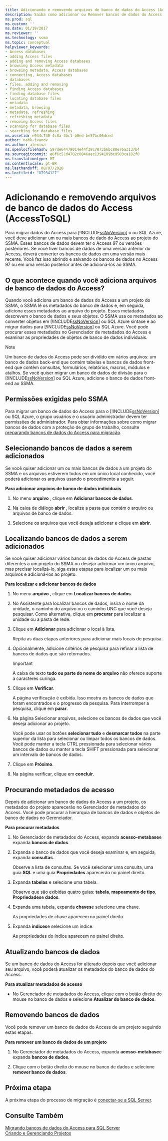 ```yaml
---
title: Adicionando e removendo arquivos de banco de dados do Access (AccessToSQL) | Microsoft Docs
description: Saiba como adicionar ou Remover bancos de dados do Access de ou para o projeto do SSMA a fim de migrar para o Access data para o SQL Server ou para o Azure SQL Database.
ms.prod: sql
ms.custom: ''
ms.date: 01/19/2017
ms.reviewer: ''
ms.technology: ssma
ms.topic: conceptual
helpviewer_keywords:
- Access databases
- adding Access files
- adding and removing Access databases
- browsing Access metadata
- browsing metadata, Access databases
- connecting, Access databases
- databases
- files, adding and removing
- finding Access databases
- finding database files
- locating database files
- metadata
- metadata, browsing
- metadata, refreshing
- refreshing metadata
- removing Access files
- scanning for database files
- searching for database files
ms.assetid: e944c740-4c8a-4bc1-b0ed-be57bc06dced
author: nahk-ivanov
ms.author: alexiva
ms.openlocfilehash: 597de64479014e44f38c7073b6bc88e76a3137b4
ms.sourcegitcommit: e8f6c51d4702c0046aec1394109bc0503ca182f0
ms.translationtype: MT
ms.contentlocale: pt-BR
ms.lasthandoff: 08/07/2020
ms.locfileid: "87934127"
---
```

# <a name="adding-and-removing-access-database-files-accesstosql"></a>Adicionando e removendo arquivos de banco de dados do Access (AccessToSQL)
Para migrar dados do Access para [!INCLUDE[ssNoVersion](../../includes/ssnoversion-md.md)] o ou SQL Azure, você deve adicionar um ou mais bancos de dado do Access ao projeto do SSMA. Esses bancos de dados devem ter o Access 97 ou versões posteriores. Se você tiver bancos de dados de uma versão anterior do Access, deverá converter os bancos de dados em uma versão mais recente. Você faz isso abrindo e salvando os bancos de dados no Access 97 ou em uma versão posterior antes de adicioná-los ao SSMA.  
  
## <a name="what-happens-when-you-add-access-database-files"></a>O que acontece quando você adiciona arquivos de banco de dados do Access?  
Quando você adiciona um banco de dados do Access a um projeto do SSMA, o SSMA lê os metadados do banco de dados e, em seguida, adiciona esses metadados ao arquivo do projeto. Esses metadados descrevem o banco de dados e seus objetos. O SSMA usa os metadados ao converter objetos em [!INCLUDE[ssNoVersion](../../includes/ssnoversion-md.md)] ou SQL Azure sintaxe e ao migrar dados para [!INCLUDE[ssNoVersion](../../includes/ssnoversion-md.md)] ou SQL Azure. Você pode procurar esses metadados no Gerenciador de metadados do Access e examinar as propriedades de objetos de banco de dados individuais.  
  
> [!NOTE]  
> Um banco de dados do Access pode ser dividido em vários arquivos: um banco de dados back-end que contém tabelas e bancos de dados front-end que contêm consultas, formulários, relatórios, macros, módulos e atalhos. Se você quiser migrar um banco de dados de divisão para o [!INCLUDE[ssNoVersion](../../includes/ssnoversion-md.md)] ou SQL Azure, adicione o banco de dados front-end ao SSMA.  
  
## <a name="permissions-that-are-required-by-ssma"></a>Permissões exigidas pelo SSMA  
Para migrar um banco de dados do Access para o [!INCLUDE[ssNoVersion](../../includes/ssnoversion-md.md)] ou SQL Azure, o grupo usuários e o usuário administrador devem ter permissões de administrador. Para obter informações sobre como migrar bancos de dados com a proteção de grupo de trabalho, consulte [preparando bancos de dados do Access para migração](preparing-access-databases-for-migration-accesstosql.md).  
  
## <a name="selecting-databases-to-add"></a>Selecionando bancos de dados a serem adicionados  
Se você quiser adicionar um ou mais bancos de dados a um projeto do SSMA e os arquivos estiverem todos em um único local conhecido, você poderá adicionar os arquivos usando o procedimento a seguir.  
  
**Para adicionar arquivos de banco de dados individuais**  
  
1.  No menu **arquivo** , clique em **Adicionar bancos de dados**.  
  
2.  Na caixa de diálogo **abrir** , localize a pasta que contém o arquivo ou arquivos de banco de dados.  
  
3.  Selecione os arquivos que você deseja adicionar e clique em **abrir**.  
  
## <a name="finding-databases-to-add"></a>Localizando bancos de dados a serem adicionados  
Se você quiser adicionar vários bancos de dados do Access de pastas diferentes a um projeto do SSMA ou desejar adicionar um único arquivo, mas precisar localizá-lo, siga estas etapas para localizar um ou mais arquivos e adicioná-los ao projeto.  
  
**Para localizar e adicionar bancos de dados**  
  
1.  No menu **arquivo** , clique em **Localizar bancos de dados**.  
  
2.  No Assistente para localizar bancos de dados, insira o nome da unidade, o caminho do arquivo ou o caminho UNC que você deseja pesquisar. Como alternativa, clique em **procurar** para localizar a unidade ou a pasta de rede.  
  
3.  Clique em **Adicionar** para adicionar o local à lista.  
  
    Repita as duas etapas anteriores para adicionar mais locais de pesquisa.  
  
4.  Opcionalmente, adicione critérios de pesquisa para refinar a lista de bancos de dados que são retornados.  
  
    > [!IMPORTANT]  
    > A caixa de texto **tudo ou parte do nome do arquivo** não oferece suporte a caracteres curinga.  
  
5.  Clique em **Verificar**.  
  
    A página verificação é exibida. Isso mostra os bancos de dados que foram encontrados e o progresso da pesquisa. Para interromper a pesquisa, clique em **parar**.  
  
6.  Na página Selecionar arquivos, selecione os bancos de dados que você deseja adicionar ao projeto.  
  
    Você pode usar os botões **selecionar tudo** e **desmarcar todos** na parte superior da lista para selecionar ou limpar todos os bancos de dados. Você pode manter a tecla CTRL pressionada para selecionar vários bancos de dados ou manter a tecla SHIFT pressionada para selecionar um intervalo de bancos de dados.  
  
7.  Clique em **Próximo**.  
  
8.  Na página verificar, clique em **concluir**.  
  
## <a name="browsing-access-metadata"></a>Procurando metadados de acesso  
Depois de adicionar um banco de dados do Access a um projeto, os metadados do projeto aparecerão no Gerenciador de metadados do Access. Você pode procurar a hierarquia de bancos de dados e objetos de banco de dados no Gerenciador.  
  
**Para procurar metadados**  
  
1.  No Gerenciador de metadados do Access, expanda **acesso-metabase**e expanda **bancos de dados**.  
  
2.  Expanda o banco de dados que você deseja examinar e, em seguida, expanda **consultas**.  
  
    Observe a lista de consultas. Se você selecionar uma consulta, uma guia **SQL** e uma guia **Propriedades** aparecerão no painel direito.  
  
3.  Expanda **tabelas** e selecione uma tabela.  
  
    Observe que são exibidas quatro guias: **tabela**, **mapeamento de tipo**, **Propriedades**e **dados**.  
  
4.  Expanda uma tabela, expanda **chaves**e selecione uma chave.  
  
    As propriedades de chave aparecem no painel direito.  
  
5.  Expanda **índices**e selecione um índice.  
  
    As propriedades do índice aparecem no painel direito.  
  
## <a name="refreshing-databases"></a>Atualizando bancos de dados  
Se um banco de dados do Access for alterado depois que você adicionar seu arquivo, você poderá atualizar os metadados do banco de dados do Access.  
  
**Para atualizar metadados de acesso**  
  
-   No Gerenciador de metadados do Access, clique com o botão direito do mouse no banco de dados e selecione **Atualizar do banco de dados**.  
  
## <a name="removing-databases"></a>Removendo bancos de dados  
Você pode remover um banco de dados do Access de um projeto seguindo estas etapas.  
  
**Para remover um banco de dados de um projeto**  
  
1.  No Gerenciador de metadados do Access, expanda **acesso-metabase**e expanda **bancos de dados**.  
  
2.  Clique com o botão direito do mouse no banco de dados e selecione **remover banco de dados**.  
  
## <a name="next-step"></a>Próxima etapa  
A próxima etapa do processo de migração é [conectar-se a SQL Server](https://msdn.microsoft.com/bb8c4bde-cfc2-4636-92ae-5dd24abe9536).  
  
## <a name="see-also"></a>Consulte Também  
[Migrando bancos de dados do Access para SQL Server](migrating-access-databases-to-sql-server-azure-sql-db-accesstosql.md)  
[Criando e Gerenciando Projetos](creating-and-managing-projects-accesstosql.md)  
  
